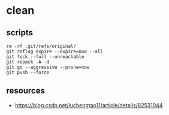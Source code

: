 # clean

## scripts
```shell
rm -rf .git/refs/original/
git reflog expire --expire=now --all
git fsck --full --unreachable
git repack -A -d
git gc --aggressive --prune=now
git push --force
```


## resources
- https://blog.csdn.net/luchengtao11/article/details/82531044
